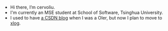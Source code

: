 - Hi there, I’m cervoliu.
- I'm currently an MSE student at School of Software, Tsinghua University.
- I used to have [a CSDN blog](https://blog.csdn.net/lyd_7_29) when I was a OIer, but now I plan to move to [xlog](https://cervol.xlog.app/).

<!---
cervoliu/cervoliu is a ✨ special ✨ repository because its `README.md` (this file) appears on your GitHub profile.
You can click the Preview link to take a look at your changes.
--->
